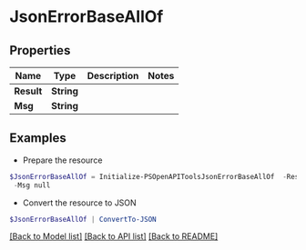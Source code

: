 # JsonErrorBaseAllOf
## Properties

Name | Type | Description | Notes
------------ | ------------- | ------------- | -------------
**Result** | **String** |  | 
**Msg** | **String** |  | 

## Examples

- Prepare the resource
```powershell
$JsonErrorBaseAllOf = Initialize-PSOpenAPIToolsJsonErrorBaseAllOf  -Result null `
 -Msg null
```

- Convert the resource to JSON
```powershell
$JsonErrorBaseAllOf | ConvertTo-JSON
```

[[Back to Model list]](../README.md#documentation-for-models) [[Back to API list]](../README.md#documentation-for-api-endpoints) [[Back to README]](../README.md)

